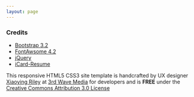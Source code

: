 ```yaml
---
layout: page
---
```


<h3 class="title with-icon"><span class="fa fa-pencil-square-o cat-title"></span>Credits</h3>
<div class="grid-block">
<div class="content">
    <ul class="list-unstyled">
        <li><a href="http://getbootstrap.com/" target="_blank"><i class="fa fa-external-link"></i> Bootstrap 3.2</a></li>
        <li><a href="http://fortawesome.github.io/Font-Awesome/" target="_blank"><i class="fa fa-external-link"></i> FontAwsome 4.2</a></li>
        <li><a href="http://jquery.com/" target="_blank"><i class="fa fa-external-link"></i> jQuery</a></li>
        <li><a href="https://github.com/ddbullfrog/iCard-Resume target=_blank"><i class="fa fa-external-link"></i>iCard-Resume</a></li>
    </ul>
     <p>This responsive HTML5 CSS3 site template is handcrafted by UX designer <a href="https://www.linkedin.com/in/xiaoying" target="_blank">Xiaoying Riley</a> at <a href="http://themes.3rdwavemedia.com/" target="_blank">3rd Wave Media</a> for developers and is <strong>FREE</strong> under the <a class="dotted-link" href="http://creativecommons.org/licenses/by/3.0/" target="_blank">Creative Commons Attribution 3.0 License</a></p>
</div>
